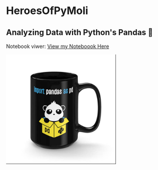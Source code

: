 # HeroesOfPyMoli

## Analyzing  Data with Python's Pandas  🐼

Notebook viwer:   [View my Noteboook Here](https://nbviewer.jupyter.org/github/bellissima0419/HeroesOfPyMoli/blob/master/HeroesOfPymoli_starter.ipynb
) 

<img src="./images/import_pandas.png" width="300">
